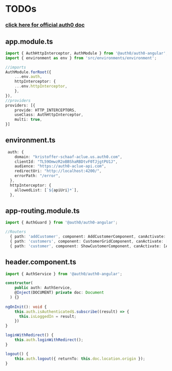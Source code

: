 # TODOs

### [click here for official auth0 doc](https://auth0.com/docs/quickstart/spa/angular/01-login)

## app.module.ts

```typescript
import { AuthHttpInterceptor, AuthModule } from '@auth0/auth0-angular';
import { environment as env } from 'src/environments/environment';

//imports
AuthModule.forRoot({
    ...env.auth,
    httpInterceptor: {
    ...env.httpInterceptor,
    },
}),
//providers
providers: [{
    provide: HTTP_INTERCEPTORS,
    useClass: AuthHttpInterceptor,
    multi: true,
}]
```

## environment.ts

```typescript
 auth: {
    domain: "kristoffer-schaaf-aclue.us.auth0.com",
    clientId: "TL59OmwzR2oBBShaRBDtvF0TJjgtPU1J",
    audience: "https://auth0-aclue-api.com",
    redirectUri: "http://localhost:4200/",
    errorPath: "/error",
  },
  httpInterceptor: {
    allowedList: [`${apiUri}*`],
  },
```

## app-routing.module.ts

```typescript
import { AuthGuard } from '@auth0/auth0-angular';

//Routers
  { path: 'addCustomer', component: AddCustomerComponent, canActivate: [AuthGuard] },
  { path: 'customers', component: CustomerGridComponent, canActivate: [AuthGuard] },
  { path: 'customer', component: ShowCustomerComponent, canActivate: [AuthGuard] },
```

## header.component.ts

```typescript
import { AuthService } from '@auth0/auth0-angular';

constructor(
    public auth: AuthService,
    @Inject(DOCUMENT) private doc: Document
  ) {}
  
ngOnInit(): void {
    this.auth.isAuthenticated$.subscribe((result) => {
      this.isLoggedIn = result;
    })
}

loginWithRedirect() {
    this.auth.loginWithRedirect();
}

logout() {
    this.auth.logout({ returnTo: this.doc.location.origin });
}
```
